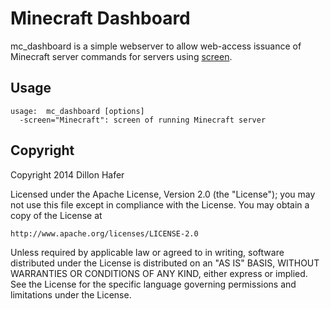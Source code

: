 # Minecraft Dashboard

mc_dashboard is a simple webserver to allow web-access issuance
of Minecraft server commands for servers using [screen](http://linux.die.net/man/1/screen).

## Usage

    usage:  mc_dashboard [options]
      -screen="Minecraft": screen of running Minecraft server

## Copyright

Copyright 2014 Dillon Hafer

Licensed under the Apache License, Version 2.0 (the "License");
you may not use this file except in compliance with the License.
You may obtain a copy of the License at

    http://www.apache.org/licenses/LICENSE-2.0

Unless required by applicable law or agreed to in writing, software
distributed under the License is distributed on an "AS IS" BASIS,
WITHOUT WARRANTIES OR CONDITIONS OF ANY KIND, either express or implied.
See the License for the specific language governing permissions and
limitations under the License.